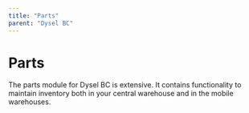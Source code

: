 ```yaml
---
title: "Parts"
parent: "Dysel BC"
---
```


# Parts
The parts module for Dysel BC is extensive. It contains functionality to maintain inventory both in your central warehouse and in the mobile warehouses. 